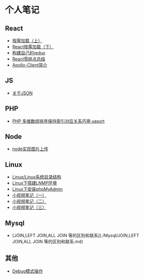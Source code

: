 # 个人笔记

## React

* [按需加载（上）](/React/按需加载（上）.md)
* [React按需加载（下）](/React/React按需加载（下）.md)
* [构建自己的redux](/React/构建自己的redux.md)
* [React零碎点总结](/React/React零碎点总结.md)
* [Apollo-Client简介](/React/Apollo-Client简介.md)

## JS

* [关于JSON](./JavaScript/关于JSON.md)

## PHP

* [PHP 多维数组排序保持索引对应关系巧用 uasort](./PHP/PHP多维数组排序-保持索引对应关系,巧用uasort.md)

## Node

* [node实现图片上传](./Node/node实现图片上传.md)

## Linux

* [Linux/Linux系统目录结构](./Linux/Linux系统目录结构.md)
* [Linux下搭建LNMP环境](./Linux/Linux下搭建LNMP环境.md)
* [Linux下安装phpMyAdmin](./Linux/Linux下安装phpMyAdmin.md)
* [小视频笔记（一）](./Linux/小视频笔记（一）.md)
* [小视频笔记（二）](./Linux/小视频笔记(二).md)
* [小视频笔记（三）](./Linux/小视频笔记(三).md)

## Mysql

* [JOIN,LEFT JOIN,ALL JOIN 等的区别和联系](./Mysql/JOIN,LEFT JOIN,ALL JOIN 等的区别和联系.md)

##  其他

* [Debug模式操作](其他/Debug模式操作.md)


